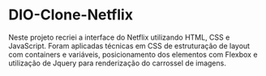 # DIO-Clone-Netflix
 Neste projeto recriei a interface do Netflix utilizando HTML, CSS e JavaScript. Foram aplicadas técnicas em CSS de estruturação de layout com containers e variáveis, posicionamento dos elementos com Flexbox e utilização de Jquery para renderização do carrossel de imagens.
